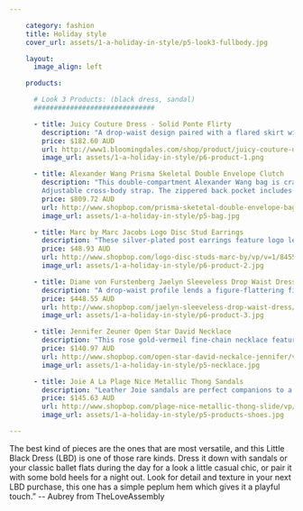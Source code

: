 ```yaml
---

    category: fashion
    title: Holiday style
    cover_url: assets/1-a-holiday-in-style/p5-look3-fullbody.jpg

    layout:
      image_align: left

    products:

      # Look 3 Products: (black dress, sandal)
      ##############################

      - title: Juicy Couture Dress - Solid Ponte Flirty
        description: "A drop-waist design paired with a flared skirt with pleated detail. This dress made out of viscose, polyamide and elastane is designed to leave you feeling cute and flirty for both night and day."
        price: $182.60 AUD
        url: http://www1.bloomingdales.com/shop/product/juicy-couture-dress-solid-ponte-flirty?ID=836208&CategoryID=2911&LinkType=PDPZ1#fn%3Dspp%3D2
        image_url: assets/1-a-holiday-in-style/p6-product-1.png

      - title: Alexander Wang Prisma Skeletal Double Envelope Clutch
        description: "This double-compartment Alexander Wang bag is crafted in smooth leather and punctuated with rose gold-tone metal corners at the base. Slim center pocket and a magnetic front flap.
        Adjustable cross-body strap. The zippered back pocket includes a bill slot and 8 card slots. Lined, 1-pocket interior. Dust bag included. Leather: Calfskin."
        price: $809.72 AUD
        url: http://www.shopbop.com/prisma-sketetal-double-envelope-bag/vp/v=1/1570500715.htm?folderID=2534374302055387&fm=other-shopbysize-brand&colorId=13092
        image_url: assets/1-a-holiday-in-style/p5-bag.jpg

      - title: Marc by Marc Jacobs Logo Disc Stud Earrings
        description: "These silver-plated post earrings feature logo lettering at the disc. 12 mm wide."
        price: $48.93 AUD
        url: http://www.shopbop.com/logo-disc-studs-marc-by/vp/v=1/845524441937178.htm?fm=search-shopbysize
        image_url: assets/1-a-holiday-in-style/p6-product-2.jpg

      - title: Diane von Furstenberg Jaelyn Sleeveless Drop Waist Dress
        description: "A drop-waist profile lends a figure-flattering fit to a mid-weight jersey DVF dress. Topstitched panels conform the silhouette, and a ruffle hem lends flirty movement. Fabric: Mid-weight jersey."
        price: $448.55 AUD
        url: http://www.shopbop.com/jaelyn-sleeveless-drop-waist-dress/vp/v=1/1589968732.htm?folderID=2534374302023737&colorId=12867&extid=affprg-2687457
        image_url: assets/1-a-holiday-in-style/p6-product-3.jpg

      - title: Jennifer Zeuner Open Star David Necklace
        description: "This rose gold-vermeil fine-chain necklace features a Star of David charm. Lobster-claw clasp. 17 inches (43 cm) long."
        price: $140.97 AUD
        url: http://www.shopbop.com/open-star-david-neckalce-jennifer/vp/v=1/845524441903674.htm?fm=search-shopbysize
        image_url: assets/1-a-holiday-in-style/p5-necklace.jpg

      - title: Joie A La Plage Nice Metallic Thong Sandals
        description: "Leather Joie sandals are perfect companions to a poolside look. Slip-on, T-strap design with a metallic, lizard-embossed band. Leather sole. Leather: Cowhide. Made in Italy."
        price: $145.63 AUD
        url: http://www.shopbop.com/plage-nice-metallic-thong-slide/vp/v=1/1594604323.htm?folderID=2534374302112443&fm=other-shopbysize&colorId=10815
        image_url: assets/1-a-holiday-in-style/p5-products-shoes.jpg

---
```


The best kind of pieces are the ones that are most versatile, and this Little Black Dress (LBD) is one of those rare kinds. Dress it down with sandals or your classic ballet flats during the day for a look a little casual chic, or pair it with some bold heels for a night out. Look for detail and texture in your next LBD purchase, this one has a simple peplum hem which gives it a playful touch.” -- Aubrey from TheLoveAssembly
